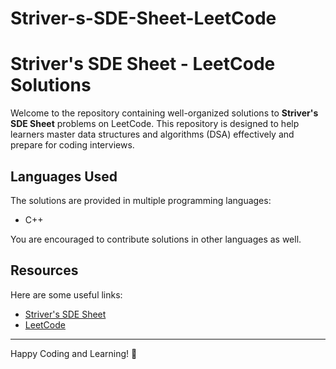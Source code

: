 # Striver-s-SDE-Sheet-LeetCode
# Striver's SDE Sheet - LeetCode Solutions

Welcome to the repository containing well-organized solutions to **Striver's SDE Sheet** problems on LeetCode. This repository is designed to help learners master data structures and algorithms (DSA) effectively and prepare for coding interviews.


## Languages Used

The solutions are provided in multiple programming languages:
- C++

You are encouraged to contribute solutions in other languages as well.


## Resources

Here are some useful links:
- [Striver's SDE Sheet](https://takeuforward.org/interviews/strivers-sde-sheet-top-coding-interview-problems/)
- [LeetCode](https://leetcode.com/u/Prathamesh_Jadhav3011/)

---

Happy Coding and Learning! 🚀

